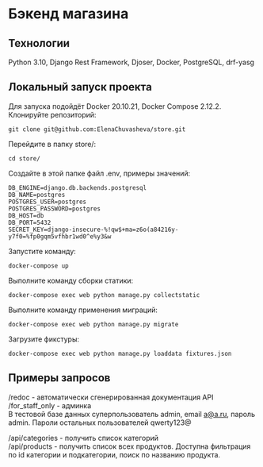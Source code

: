 # Бэкенд магазина
## Технологии
Python 3.10, Django Rest Framework, Djoser, Docker, PostgreSQL, drf-yasg

## Локальный запуск проекта  
Для запуска подойдёт Docker 20.10.21, Docker Compose 2.12.2.  
Клонируйте репозиторий:  
```
git clone git@github.com:ElenaChuvasheva/store.git
```
Перейдите в папку store/:
```
cd store/
```
Создайте в этой папке файл .env, примеры значений:
```
DB_ENGINE=django.db.backends.postgresql
DB_NAME=postgres
POSTGRES_USER=postgres
POSTGRES_PASSWORD=postgres
DB_HOST=db
DB_PORT=5432
SECRET_KEY=django-insecure-%!qw$+ma=z6o(a84216y-y7f0=%fp0gqm5vfhbr1wd0^e%y3&w
```
Запустите команду:
```
docker-compose up
```
Выполните команду сборки статики:
```
docker-compose exec web python manage.py collectstatic
```
Выполните команду применения миграций:
```
docker-compose exec web python manage.py migrate
```
Загрузите фикстуры:
```
docker-compose exec web python manage.py loaddata fixtures.json
```

## Примеры запросов
/redoc - автоматически сгенерированная документация API  
/for_staff_only - админка  
В тестовой базе данных суперпользователь admin, email a@a.ru, пароль admin. Пароли остальных пользователей qwerty123@

/api/categories - получить список категорий  
/api/products - получить список всех продуктов. Доступна фильтрация по id категории и подкатегории, поиск по названию продукта.
